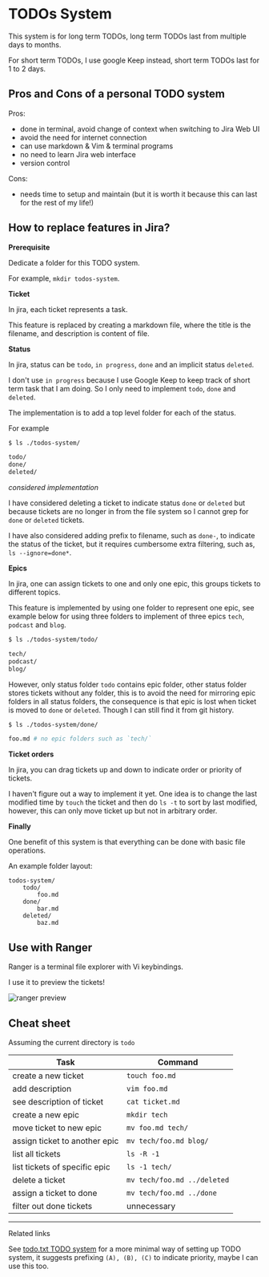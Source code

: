 # TODOs System

This system is for long term TODOs, long term TODOs last from multiple days to months.

For short term TODOs, I use google Keep instead, short term TODOs last for 1 to 2 days.

## Pros and Cons of a personal TODO system

Pros:

- done in terminal, avoid change of context when switching to Jira Web UI
- avoid the need for internet connection
- can use markdown & Vim & terminal programs
- no need to learn Jira web interface
- version control

Cons:

- needs time to setup and maintain (but it is worth it because this can last for the rest of my life!)

## How to replace features in Jira?

**Prerequisite**

Dedicate a folder for this TODO system.

For example, `mkdir todos-system`.

**Ticket**

In jira, each ticket represents a task.

This feature is replaced by creating a markdown file, where the title is the filename, and description is content of file.

**Status**

In jira, status can be `todo`, `in progress`, `done` and an implicit status `deleted`.

I don't use `in progress` because I use Google Keep to keep track of short term task that I am doing.
So I only need to implement `todo`, `done` and `deleted`.

The implementation is to add a top level folder for each of the status.

For example 

```bash
$ ls ./todos-system/

todo/
done/
deleted/
```

*considered implementation*

I have considered deleting a ticket to indicate status `done` or `deleted` but because tickets are no longer in from the file system so I cannot grep for `done` or `deleted` tickets.

I have also considered adding prefix to filename, such as `done-`, to indicate the status of the ticket, but it requires cumbersome extra filtering, such as, `ls --ignore=done*`.

**Epics**

In jira, one can assign tickets to one and only one epic, this groups tickets to different topics.

This feature is implemented by using one folder to represent one epic, see example below for using three folders to implement of three epics `tech`, `podcast` and `blog`.


```bash
$ ls ./todos-system/todo/

tech/
podcast/
blog/
```

However, only status folder `todo` contains epic folder, other status folder stores tickets without any folder, this is to avoid the need for mirroring epic folders in all status folders, the consequence is that epic is lost when ticket is moved to `done` or `deleted`. Though I can still find it from git history.

```bash
$ ls ./todos-system/done/

foo.md # no epic folders such as `tech/`
```

**Ticket orders**

In jira, you can drag tickets up and down to indicate order or priority of tickets.

I haven't figure out a way to implement it yet. One idea is to change the last modified time by `touch` the ticket and then do `ls -t` to sort by last modified, however, this can only move ticket up but not in arbitrary order.

**Finally**

One benefit of this system is that everything can be done with basic file operations.

An example folder layout:

```
todos-system/
    todo/
        foo.md
    done/
        bar.md
    deleted/
        baz.md
```

## Use with Ranger

Ranger is a terminal file explorer with Vi keybindings.

I use it to preview the tickets!

![ranger preview](../images/todos-system/ranger-preview.png)

## Cheat sheet

Assuming the current directory is `todo`


| Task                          | Command                     |
|-------------------------------|-----------------------------|
| create a new ticket           | `touch foo.md`              |
| add description               | `vim foo.md`                |
| see description of ticket     | `cat ticket.md`             |
| create a new epic             | `mkdir tech`                |
| move ticket to new epic       | `mv foo.md tech/`           |
| assign ticket to another epic | `mv tech/foo.md blog/`      |
| list all tickets              | `ls -R -1`                  |
| list tickets of specific epic | `ls -1 tech/`               |
| delete a ticket               | `mv tech/foo.md ../deleted` |
| assign a ticket to done       | `mv tech/foo.md ../done`    |
| filter out done tickets       | unnecessary                 |


----

Related links

See [todo.txt TODO system](https://github.com/todotxt/todo.txt) for a more minimal way of setting up TODO system, it suggests prefixing `(A), (B), (C)` to indicate priority, maybe I can use this too.
